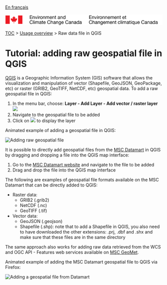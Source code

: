 [En français](tutorial_raw-data_QGIS_fr.md)

![ECCC logo](../img_eccc-logo.png)

[TOC](../readme_en.md) > [Usage overview](readme_en.md) > Raw data file in QGIS

# Tutorial: adding raw geospatial file in QGIS

[QGIS](https://qgis.org) is a Geographic Information System (GIS) software that allows the visualization and manipulation of vector (Shapefile, GeoJSON, GeoPackage, etc) or raster (GRIB2, GeoTIFF, NetCDF, etc) geospatial data. To add a raw geospatial file in QGIS:

1. In the menu bar, choose: <b>Layer - Add Layer - Add vector / raster layer</b><br> <img src="https://collaboration.cmc.ec.gc.ca/cmc/cmos/public_doc/usage/images_QGIS/qgis_add-layer_en.png" width=60%>
2. Navigate to the geospatial file to be added
3. Click on <img src="https://collaboration.cmc.ec.gc.ca/cmc/cmos/public_doc/usage/images_QGIS/qgis_button-add_en.png" width=5%> to display the layer

Animated example of adding a geospatial file in QGIS:

![Adding raw geospatial file](https://collaboration.cmc.ec.gc.ca/cmc/cmos/public_doc/usage/images_QGIS/qgis_add-raw-file_en.gif)

It is possible to directly add geospatial files from the [MSC Datamart](../msc-datamart/readme_en.md) in QGIS by dragging and dropping a file into the QGIS map interface:

1. Go to the [MSC Datamart website](https://dd.weather.gc.ca) and navigate to the file to be added
2. Drag and drop the file into the QGIS map interface

The following are examples of geospatial file formats available on the MSC Datamart that can be directly added to QGIS:

* Raster data:
    * GRIB2 (.grib2)
    * NetCDF (.nc)
    * GeoTIFF (.tif)
* Vector data:
    * GeoJSON (.geojson)
    * Shapefile (.shp): note that to add a Shapefile in QGIS, you also need to have downloaded the other extensions: .prj, .dbf and .shx and make sure that these files are in the same directory

The same approach also works for adding raw data retrieved from the WCS and OGC API - Features web services available on [MSC GeoMet](../msc-geomet/readme_en.md).

Animated example of adding the MSC Datamart geospatial file to QGIS via Firefox:

![Adding a geospatial file from Datamart](https://collaboration.cmc.ec.gc.ca/cmc/cmos/public_doc/usage/images_QGIS/qgis_add-raw-file-from-dd_en.gif)
